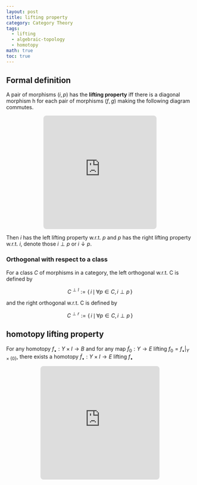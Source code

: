 ```yaml
---
layout: post
title: lifting property
category: Category Theory
tags:
  - lifting
  - algebraic-topology
  - homotopy
math: true
toc: true
---
```

## Formal definition
A pair of morphisms ${ (i,p) }$ has the **lifting property** iff there is a diagonal morphism h for each pair of morphisms ${ (f,g) }$ making the following diagram commutes.

<p align="middle"><iframe class="quiver-embed" src="https://q.uiver.app/#q=WzAsNCxbMCwwLCJBIl0sWzEsMSwiWSJdLFsxLDAsIlgiXSxbMCwxLCJCIl0sWzIsMSwicCJdLFswLDMsImkiLDJdLFswLDIsImYiXSxbMywxLCJnIiwyXSxbMywyLCJoIiwxLHsic3R5bGUiOnsiYm9keSI6eyJuYW1lIjoiZGFzaGVkIn19fV1d&embed" width="304" height="304" style="border-radius: 8px; border: none;"></iframe></p>

Then ${ i }$ has the left lifting property w.r.t. ${ p }$ and ${ p }$ has the right lifting property w.r.t. ${ i }$, denote those ${ i \perp p }$ or ${ i \downarrow p }$.

### Orthogonal with respect to a class

For a class ${ C }$ of morphisms in a category, the left orthogonal w.r.t. C is defined by

$$ C^{\perp l} := \{ \, i \, \mid \, \forall p \in C, i\perp p \, \} $$

and the right orthogonal w.r.t. C is defined by

$$ C^{\perp r} := \{ \, i \, \mid \, \forall p \in C, i\perp p \, \} $$

## homotopy lifting property

For any homotopy ${ f_{\bullet}:Y \times I \to B }$ and for any map ${ \tilde{f}_{0} : Y \to E}$ lifting ${ f_{0} = f_{\bullet}\rvert_{Y \times\left\{ 0 \right\}} }$, there exists a homotopy ${ \tilde{f}_{\bullet} : Y \times I \to E }$ lifting ${ f_{\bullet} }$

<p align="middle"><iframe class="quiver-embed" src="https://q.uiver.app/#q=WzAsNCxbMCwwLCJZIl0sWzAsMSwiWSBcXHRpbWVzIEkiXSxbMSwxLCJCIl0sWzEsMCwiRSJdLFswLDEsIlxcaW90YV8wIiwyLHsic3R5bGUiOnsidGFpbCI6eyJuYW1lIjoiaG9vayIsInNpZGUiOiJ0b3AifX19XSxbMSwyLCJmX3tcXGJ1bGxldH0iLDJdLFszLDIsIlxccGkiLDAseyJzdHlsZSI6eyJoZWFkIjp7Im5hbWUiOiJlcGkifX19XSxbMCwzLCJcXH5mX3swfSJdLFsxLDMsIlxcfmZfe1xcYnVsbGV0fSIsMSx7InN0eWxlIjp7ImJvZHkiOnsibmFtZSI6ImRhc2hlZCJ9fX1dXQ==&embed" width="320" height="304" style="border-radius: 8px; border: none;"></iframe></p>

